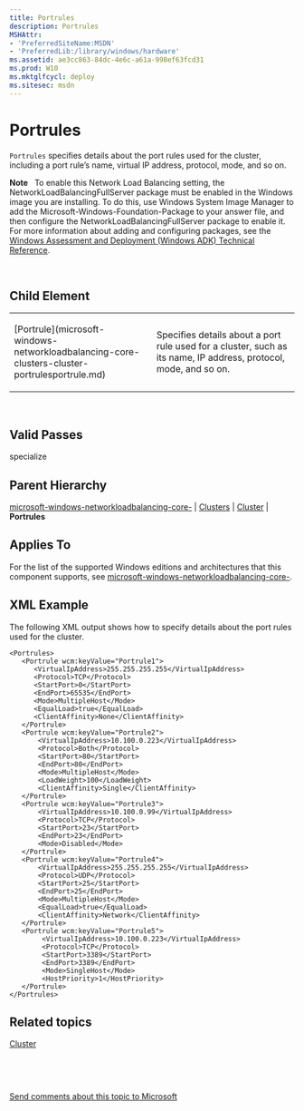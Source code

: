 ```yaml
---
title: Portrules
description: Portrules
MSHAttr:
- 'PreferredSiteName:MSDN'
- 'PreferredLib:/library/windows/hardware'
ms.assetid: ae3cc863-84dc-4e6c-a61a-998ef63fcd31
ms.prod: W10
ms.mktglfcycl: deploy
ms.sitesec: msdn
---
```


# Portrules


`Portrules` specifies details about the port rules used for the cluster, including a port rule’s name, virtual IP address, protocol, mode, and so on.

**Note**  
To enable this Network Load Balancing setting, the NetworkLoadBalancingFullServer package must be enabled in the Windows image you are installing. To do this, use Windows System Image Manager to add the Microsoft-Windows-Foundation-Package to your answer file, and then configure the NetworkLoadBalancingFullServer package to enable it. For more information about adding and configuring packages, see the [Windows Assessment and Deployment (Windows ADK) Technical Reference](http://go.microsoft.com/fwlink/?LinkId=206587).

 

## Child Element


<table>
<colgroup>
<col width="50%" />
<col width="50%" />
</colgroup>
<tbody>
<tr class="odd">
<td><p>[Portrule](microsoft-windows-networkloadbalancing-core-clusters-cluster-portrulesportrule.md)</p></td>
<td><p>Specifies details about a port rule used for a cluster, such as its name, IP address, protocol, mode, and so on.</p></td>
</tr>
</tbody>
</table>

 

## Valid Passes


specialize

## Parent Hierarchy


[microsoft-windows-networkloadbalancing-core-](microsoft-windows-networkloadbalancing-core.md) | [Clusters](microsoft-windows-networkloadbalancing-core-clusters.md) | [Cluster](microsoft-windows-networkloadbalancing-core-clusters-cluster.md) | **Portrules**

## Applies To


For the list of the supported Windows editions and architectures that this component supports, see [microsoft-windows-networkloadbalancing-core-](microsoft-windows-networkloadbalancing-core.md).

## XML Example


The following XML output shows how to specify details about the port rules used for the cluster.

``` syntax
<Portrules>
   <Portrule wcm:keyValue="Portrule1">
      <VirtualIpAddress>255.255.255.255</VirtualIpAddress>
      <Protocol>TCP</Protocol>
      <StartPort>0</StartPort>
      <EndPort>65535</EndPort>
      <Mode>MultipleHost</Mode>
      <EqualLoad>true</EqualLoad>
      <ClientAffinity>None</ClientAffinity>
   </Portrule>
   <Portrule wcm:keyValue="Portrule2">
       <VirtualIpAddress>10.100.0.223</VirtualIpAddress>
       <Protocol>Both</Protocol>
       <StartPort>80</StartPort>
       <EndPort>80</EndPort>
       <Mode>MultipleHost</Mode>
       <LoadWeight>100</LoadWeight>
       <ClientAffinity>Single</ClientAffinity>
   </Portrule>
   <Portrule wcm:keyValue="Portrule3">
       <VirtualIpAddress>10.100.0.99</VirtualIpAddress>
       <Protocol>TCP</Protocol>
       <StartPort>23</StartPort>
       <EndPort>23</EndPort>
       <Mode>Disabled</Mode>
   </Portrule>
   <Portrule wcm:keyValue="Portrule4">
       <VirtualIpAddress>255.255.255.255</VirtualIpAddress>
       <Protocol>UDP</Protocol>
       <StartPort>25</StartPort>
       <EndPort>25</EndPort>
       <Mode>MultipleHost</Mode>
       <EqualLoad>true</EqualLoad>
       <ClientAffinity>Network</ClientAffinity>
   </Portrule>
   <Portrule wcm:keyValue="Portrule5">
        <VirtualIpAddress>10.100.0.223</VirtualIpAddress>
        <Protocol>TCP</Protocol>
        <StartPort>3389</StartPort>
        <EndPort>3389</EndPort>
        <Mode>SingleHost</Mode>
        <HostPriority>1</HostPriority>
   </Portrule>
</Portrules>
```

## Related topics


[Cluster](microsoft-windows-networkloadbalancing-core-clusters-cluster.md)

 

 

[Send comments about this topic to Microsoft](mailto:wsddocfb@microsoft.com?subject=Documentation%20feedback%20%5Bp_unattend\p_unattend%5D:%20Portrules%20%20RELEASE:%20%2810/3/2016%29&body=%0A%0APRIVACY%20STATEMENT%0A%0AWe%20use%20your%20feedback%20to%20improve%20the%20documentation.%20We%20don't%20use%20your%20email%20address%20for%20any%20other%20purpose,%20and%20we'll%20remove%20your%20email%20address%20from%20our%20system%20after%20the%20issue%20that%20you're%20reporting%20is%20fixed.%20While%20we're%20working%20to%20fix%20this%20issue,%20we%20might%20send%20you%20an%20email%20message%20to%20ask%20for%20more%20info.%20Later,%20we%20might%20also%20send%20you%20an%20email%20message%20to%20let%20you%20know%20that%20we've%20addressed%20your%20feedback.%0A%0AFor%20more%20info%20about%20Microsoft's%20privacy%20policy,%20see%20http://privacy.microsoft.com/default.aspx. "Send comments about this topic to Microsoft")





